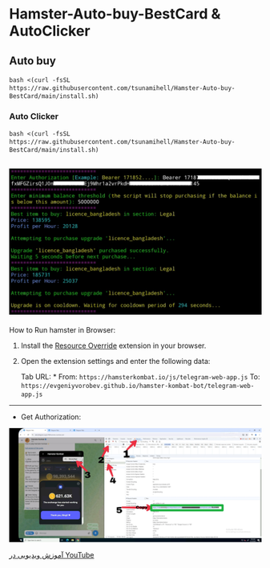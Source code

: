 # Hamster-Auto-buy-BestCard & AutoClicker

## Auto buy
```
bash <(curl -fsSL https://raw.githubusercontent.com/tsunamihell/Hamster-Auto-buy-BestCard/main/install.sh)
```

### Auto Clicker
```
bash <(curl -fsSL https://raw.githubusercontent.com/tsunamihell/Hamster-Auto-buy-BestCard/main/install.sh)
```
![29](https://raw.githubusercontent.com/Ptechgithub/configs/main/media/29.jpg)
---
How to Run hamster in Browser:

1) Install the [Resource Override](https://chromewebstore.google.com/detail/resource-override/pkoacgokdfckfpndoffpifphamojphii) extension in your browser.
2) Open the extension settings and enter the following data:

     Tab URL: * From: `https://hamsterkombat.io/js/telegram-web-app.js` To: `https://evgeniyvorobev.github.io/hamster-kombat-bot/telegram-web-app.js`


---
- Get Authorization:

![30](https://raw.githubusercontent.com/Ptechgithub/configs/main/media/30.jpg)

[آموزش ویدیویی در YouTube](https://www.youtube.com/watch?v=bXND1sElZuc)
